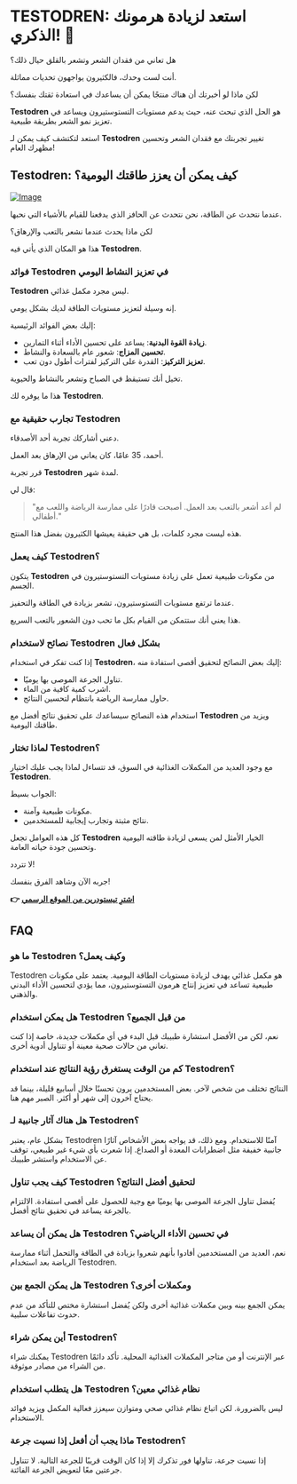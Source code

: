 # TESTODREN: استعد لزيادة هرمونك الذكري! 💪

هل تعاني من فقدان الشعر وتشعر بالقلق حيال ذلك؟ 

أنت لست وحدك، فالكثيرون يواجهون تحديات مماثلة. 

لكن ماذا لو أخبرتك أن هناك منتجًا يمكن أن يساعدك في استعادة ثقتك بنفسك؟ 

**Testodren** هو الحل الذي تبحث عنه، حيث يدعم مستويات التستوستيرون ويساعد في تعزيز نمو الشعر بطريقة طبيعية. 

استعد لتكتشف كيف يمكن لـ **Testodren** تغيير تجربتك مع فقدان الشعر وتحسين مظهرك العام!

## Testodren: كيف يمكن أن يعزز طاقتك اليومية؟

[![Image](https://www2.sellhealth.com/236/testodren_4_1.jpg)](https://gchaffi.com/Np1erbwJ)

عندما نتحدث عن الطاقة، نحن نتحدث عن الحافز الذي يدفعنا للقيام بالأشياء التي نحبها.

لكن ماذا يحدث عندما نشعر بالتعب والإرهاق؟

هذا هو المكان الذي يأتي فيه **Testodren**.

### فوائد Testodren في تعزيز النشاط اليومي

**Testodren** ليس مجرد مكمل غذائي. 

إنه وسيلة لتعزيز مستويات الطاقة لديك بشكل يومي.

إليك بعض الفوائد الرئيسية:

- **زيادة القوة البدنية**: يساعد على تحسين الأداء أثناء التمارين.
- **تحسين المزاج**: شعور عام بالسعادة والنشاط.
- **تعزيز التركيز**: القدرة على التركيز لفترات أطول دون تعب.

تخيل أنك تستيقظ في الصباح وتشعر بالنشاط والحيوية. 

هذا ما يوفره لك **Testodren**.

### تجارب حقيقية مع Testodren

دعني أشاركك تجربة أحد الأصدقاء.

أحمد، 35 عامًا، كان يعاني من الإرهاق بعد العمل. 

قرر تجربة **Testodren** لمدة شهر. 

قال لي:

> "لم أعد أشعر بالتعب بعد العمل. أصبحت قادرًا على ممارسة الرياضة واللعب مع أطفالي."

هذه ليست مجرد كلمات، بل هي حقيقة يعيشها الكثيرون بفضل هذا المنتج.

### كيف يعمل Testodren؟

يتكون **Testodren** من مكونات طبيعية تعمل على زيادة مستويات التستوستيرون في الجسم. 

عندما ترتفع مستويات التستوستيرون، تشعر بزيادة في الطاقة والتحفيز.

هذا يعني أنك ستتمكن من القيام بكل ما تحب دون الشعور بالتعب السريع.

### نصائح لاستخدام Testodren بشكل فعال

إذا كنت تفكر في استخدام **Testodren**، إليك بعض النصائح لتحقيق أقصى استفادة منه:

- تناول الجرعة الموصى بها يوميًا.
- اشرب كمية كافية من الماء.
- حاول ممارسة الرياضة بانتظام لتحسين النتائج.
  
استخدام هذه النصائح سيساعدك على تحقيق نتائج أفضل مع **Testodren** ويزيد من طاقتك اليومية.

### لماذا تختار Testodren؟

مع وجود العديد من المكملات الغذائية في السوق، قد تتساءل لماذا يجب عليك اختيار **Testodren**. 

الجواب بسيط:

- مكونات طبيعية وآمنة.
- نتائج مثبتة وتجارب إيجابية للمستخدمين.
  
كل هذه العوامل تجعل **Testodren** الخيار الأمثل لمن يسعى لزيادة طاقته اليومية وتحسين جودة حياته العامة.

لا تتردد!

جربه الآن وشاهد الفرق بنفسك!



**👉 [اشترِ تيستودرين من الموقع الرسمي](https://gchaffi.com/Np1erbwJ)**

## FAQ

### ما هو Testodren وكيف يعمل؟
Testodren هو مكمل غذائي يهدف لزيادة مستويات الطاقة اليومية. يعتمد على مكونات طبيعية تساعد في تعزيز إنتاج هرمون التستوستيرون، مما يؤدي لتحسين الأداء البدني والذهني.

### هل يمكن استخدام Testodren من قبل الجميع؟
نعم، لكن من الأفضل استشارة طبيبك قبل البدء في أي مكملات جديدة، خاصة إذا كنت تعاني من حالات صحية معينة أو تتناول أدوية أخرى.

### كم من الوقت يستغرق رؤية النتائج عند استخدام Testodren؟
النتائج تختلف من شخص لآخر. بعض المستخدمين يرون تحسنًا خلال أسابيع قليلة، بينما قد يحتاج آخرون إلى شهر أو أكثر. الصبر مهم هنا.

### هل هناك آثار جانبية لـ Testodren؟
بشكل عام، يعتبر Testodren آمنًا للاستخدام. ومع ذلك، قد يواجه بعض الأشخاص آثارًا جانبية خفيفة مثل اضطرابات المعدة أو الصداع. إذا شعرت بأي شيء غير طبيعي، توقف عن الاستخدام واستشر طبيبك.

### كيف يجب تناول Testodren لتحقيق أفضل النتائج؟
يُفضل تناول الجرعة الموصى بها يوميًا مع وجبة للحصول على أقصى استفادة. الالتزام بالجرعة يساعد في تحقيق نتائج أفضل.

### هل يمكن أن يساعد Testodren في تحسين الأداء الرياضي؟
نعم، العديد من المستخدمين أفادوا بأنهم شعروا بزيادة في الطاقة والتحمل أثناء ممارسة الرياضة بعد استخدام Testodren.

### هل يمكن الجمع بين Testodren ومكملات أخرى؟
يمكن الجمع بينه وبين مكملات غذائية أخرى ولكن يُفضل استشارة مختص للتأكد من عدم حدوث تفاعلات سلبية.

### أين يمكن شراء Testodren؟
يمكنك شراء Testodren عبر الإنترنت أو من متاجر المكملات الغذائية المحلية. تأكد دائمًا من الشراء من مصادر موثوقة.

### هل يتطلب استخدام Testodren نظام غذائي معين؟
ليس بالضرورة. لكن اتباع نظام غذائي صحي ومتوازن سيعزز فعالية المكمل ويزيد فوائد الاستخدام.

### ماذا يجب أن أفعل إذا نسيت جرعة Testodren؟
إذا نسيت جرعة، تناولها فور تذكرك إلا إذا كان الوقت قريبًا للجرعة التالية. لا تتناول جرعتين معًا لتعويض الجرعة الفائتة.